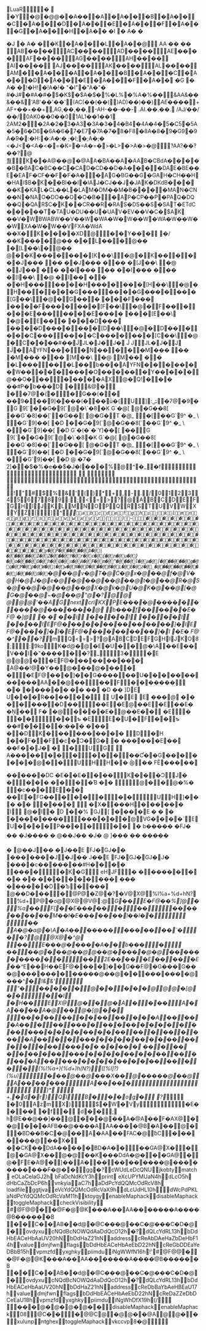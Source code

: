 LuaR  �

         �Y    �@ �@@��  A�  � �A � A� � �B � A� � �C � A� � �D � A� � �E � A� � �F � A� � �G � A� � �H � A� �		 �I	 �	 A�	 �

 �J
 �
 A�
 � �K � A� � �L � A� �@ 
 AA
 ��
 ��
  AB �� ��  AC �� ��  AD �� ��  AE �� ��  AF �� ��  AG �� ��  AH �� �� 	 AI �� �� 
 AJ �� ��  AK �� ��  AL �� �� 
 AM � � A� � �A � A� � �B � A� � �C � A� � �D � A� � �E � A� � �F � A� �  �G  �  A�  �! �H! �! A�! �	" �I" �" A�" �
# �J# �# A�# �$ �K$ �$ A�$ �% �L% �% A�% �� & AA& ��& ��& ' AB' ��' ��' ( AC( ��( ��( ) AD) ��) ��) * AE* ��* ��* + AF+ ��+ ��+ , AG, ��, ��, - AH- ��- ��- 	. AI. ��. ��. 
/ AJ/ ��/ ��/ 0 AK0 ��0 ��0 1 AL1 ��1 ��1 
2 AM2 � �2 A�2 �3 �A3 �3 A�3 �4 �B4 �4 A�4 �5 �C5 �5 A�5 �6 �D6 �6 A�6 �7 �E7 �7 A�7 �8 �F8 �8 A�8 �9 �G9 �9 A�9 �: �H: �: A�: �	; �I; �; A�; �
< �J< �< A�< �= �K= �= A�= �> �L> �> A�> �@? AA? ��? ��? @ 䀁 K��A@ ��@ �@ AA �BA ��A �A AB �CB dA�����B �B AC �BC ��C �C AD �CD ��D �A����D AE �BE ��E �E AF �CF ��F �F �A��AG �BG ��G �G AH �CH ��H �H AI $B�K��BI ��I �I AJ �CJ ��J �J AK �DK dB�����K �K AL �CL ��L �L AM �DM ��M �B����M AN �CN ��N �N AO �DO ��O �O �B��AP �CP ��P �P AQ �DQ ��Q �Q AR $C�K��CR ��R �R AS �DS ��S �S AT �ET dC�����T �T AU �DU ��U �U AV �EV ��V �C�$A K 	��V �W BW ABW ��V ��W �W A�W �W ��W �W A�W ��W ��W X A�W �W ��V FX A�W dA 
��X �    K  �  �� �X D  @��Y �� �  
  �/��K  � ���@ ��
  ��L  � ��@ ��
   �[L  � �\�@ ��
  @��K  � ���  ���[K  � �\   �@�K  � ��  � ��J  � ��
   ��
��J  � ��
�  ��
�[J  � �\
   �@
�J  � �
�  � 
��I  � ��	   ��	��I  � ��	�  ��	�[I  � �\	   �@	�I  � �	�  � 	��H  � ��   ����H  � ���  ���[H  � �\   �@�H  � ��  � ��G  � ��   ����G  � ���  ���[G  � �\   �@�G  � ��
  � ��F  � �� 
  ����F  � ���  ���[F  � �\   �@�F  � ��  � ��E  � ��   ����E  � ���
  ���[E  � �\ 
  �@�E  � ��	  � ��D  � �� 	  ����D  � ���  ���[D  � �\   �@�D  � ��  � ��C  � ��   ����C  � ���  ���[C  � �\   �@�C    � ���  #��J̃JL�J�J�
J̆
JJL�J�J	J̉� AY FN �� �   �N  � ��  �  �M  � ��
   ��
 �M  � ��
�  ��
 [M  � �\
   �@
 M  � �
�  � 
 �L  � ��   �� �L    �� b�  ��AY FN �  �  �����W �����  � ��  �O    ������Y �� ���  @ ��O�  ��    �����АX @ �Q !  �  �� ��  #P�b�  ��D 	� &@�	�   �7@�(�     �  G��(� � 
��9� ��9]� ���(� �� ǜ�( U ]:ݜ  �7@�9�G 9[`  ��G�9[`  @�\`�8  �K   G`�@[   @�G��8[   � �G`�8]�� [`   �G��[   @ �G�T �@_   �[  � �G`9^ � _   \   �G`9]�� [     �D   ��G�9[`  @�G��8[`  � �G`9^ � _   \ � �G`9]�� [     �D   G`�(�`  �`Y ]��[   ��  G 9[`  ��G�9[`  @�\`�8  �K   G`�@[   @�G��8[   � �G`�8]�� [`   �G��[   @ �G�T �@_   �[  � �G`9^ � _   \   �G`9]�� [     �D   ��G�9[`  @�G��8[`  � �G`9^ � _   \ � �G`9]�� [     �D   @ �7�  2]��$� %�  e�  �$�J�  I���  % @ ^� _   � f                                                  	    
            
                                                                                 !    "    #    $    %    &    '    (    )    *    +    ,    -    .    /    0    1    2    3    4    5    6    7    8    9    :    ;    <    =    >    ?    @    A    B    C    D    E    F    G    H    I    J    K    L    M    N    O    P    Q    R    S    T    U    V    W    X    Y    Z    [    \    ]    ^    _    `    a    b    c    d    e    f    g    h    i    j    k    l    m    n    o    p    q    r    s    t    u    v    w    x    y    z    {    |    }    ~        �    �    �    �    �    �    �    �    �    �    �    �    �    �    �    �    �    �    �    �    �    �    �    �    �    �    �    �    �    �    �    �    �    �    �    �    �    �    �    �    �    �    �    �    �    �    �    �    �    �    �    �    �    �    �    �    �    �    �    �    �    �    �    �    �    �    �    �    �    �    �    �    �    �    �    �    �    �    �    �    �    �    �    �    �    �    �    �    �    �    �    �    �    �    �    �    �    �    �    �    �    �    �    �    �    �    �    �    �    �    �    �    �    �    �    �    �    �    �    �    �    �    �    �    �    �    �    �      y�@     P�@     ��@     ��@     b�@     |�@     ��@     ��@     I�@     Z�@     ��@     Y�@     r�@     c�@     {�@     n�@     u�@     }�@     o�@     ��@     O�@     h�@     Q�@     s�@     A�@     F�@     m�@     ^�@     ��@     l�@     a�@     ]�@     ��@     ��@     g�@     q�@     M�@     p�@     W�@     \�@     w�@     N�@     D�@     ��@     B�@     L�@     E�@     z�@     _�@     ��@     ��@     ��@     ��@     j�@     ��@     d�@     `�@     ��@     v�@     T�@     C�@     x�@     ��@     f�@     V�@     H�@     J�@     e�@     �@     ��@     ��@     ��@     t�@     ��@     R�@     S�@     ��@     i�@     ��@     ��@     X�@     k�@     U�@     K�@     ��@     [�@     G�@     ��@     ~�@     ��@      "@      �?      @      @       @      @       @   ʼ��A   _G    next    crl    K   X    P      E   � � �  �@    ��   �� �  � � ��  �@    ��   �   � ��  �@
 b�  ��f  � ��� ��E �
F@ 
�   ]@	�	� 	��I 	�� ��I 	�� ��I 	��  � �I  E  F@�� ��  �  � ��� � �� ��� ]� I  E  F@�� ��  ]� I �E  F@�� ��  � �� ��� ]� I  
 � E �
F@ 
�   ^  _    �          �?       _mQ<=>?@ABCDEFGHIJKO8;:9                k   o          K   �   d@  �   @�E� U� �@ �\A � �E� � V��I� "�  ��� �          �?       _                      3�         �   E   
@  @  @�   � E  F@�� �� ��� � � �     	      A@  ��  !@�Y��@ �� �@ ����   �   � E  F@ � ��  ]� �  G�� � ���U   �  �  �  � ��� � ����    AA �  �@ � � ��F����� ��  	��	� �����	��	��	�D 	�� 	]D E 
U���R������ 
 
U�E
E
���@ 	��
� �  � �� �D    ��     ��E�E  @��E�E   ��E�
�Ņ��
F�
�@����E�@ ��E  �� 
�E�	 ��  ��ƅ
�E E�U�F��ƅ
��  #�� �  �:���
�  ��	� �D   K  � �� �  ����  ��
 D   �H 
  � �F��F�  c�Ɔ�G�
�
����� �E  �  �
��F��  J�
� 	� U G
	A�  ���� ��� ���� �Ƈ��G    ��  �  ����@�� U HH    � �	̈́@��
FȄ�����

������DC	�E��E  �  ���  K  �  � �Ɔ  J�
� ���
���݆ �Ɓ
��
 @�� @ �%�  
�  c���    E ��
��E�FG� � � ��� ��  U H]� ��
��
  ���� 	 ݈ 	�X �� ��H�  �����
I	  @ �I   � 	 D	  ��%
 GJ[
  ����E
�
�
 �
  ������� �  ����� �@ VG����ˋ   E U���� P��� � ݋   ��
�
b�  ����	�FJ�
��	�J  � ���	
�
  @ ��J   ��
�J�
@
 ]�� �
��
��� ��

�
  @ ��J   ��
�J��E
 FJ�GJ��
 �������J�J    ��
  J��E
 FJ�GJ�GJ�J�	����  c�������  #H�� ��
  ����   �K  �G 
eH JF�
������ � 	��	��	��� ���  � �� 
���
�  ��  ���D   �Ƅ�  � �� 	@ ��D  �� �  �         @P@     �Z@      �?     �V@      X@   %l%a+%d+hN?        %d+               P@     �o@     @X@     @V@      :@   _G    �   �       E � F@  �   �   %  ]@  �       %a    �   �       F   [   ��E � �   �  � �� � �  � ��� � �� ��� M�� I � E � �   �  � ��� l�� I �  �                                       
                    �   �     	      A   �@  �   a@�\A    �A�  � ��� ��   ����� ��` �   �          �?      @         @X@     �^@        	                 �   �          E   �   �   �@  �   � ��  �A� �b�  ��   �                 	                �   �       �   �@  ���@� �@  @ ��@�   ��   �  �@  �@   ��  ��  �  �� ����   �                             �   �   2   E   � � ��  �E  � ���  �E  �   �   ^   _   E  � �H�� E  F@�� ��  ]� �  G�� F@ �   G�� �  G�� �@    �� �����    �� � �   �@� �@  ��   � ��  ����@    ��   �   ^   _    �            ! && '     

 "                �      �   �   ���  @��  ��    �@  @  @�[@  ��    �� I 	�H�� E X@@ ��@ �A  �  �   � � A    �A   ��� �A  �@   ��      @ �[@    � �   	 � ���������������A   �� ��  � A�  �  ݁ �   �� ����    ����� �  ��� �  ��� ��������� ������� ���  � �� �A    �� � � ��������� ������� � ��� �����	���� � 
��� ��	�  ���   ��� ��������� ������� �� �A   �� ��������� ������� �  �       (%l%a+)(%d+)h(N?)            ([%l]?)(%u)            �   � �@ ��@    ��   �   X��@��   � � �@    ��@   A � �� �  � � �   A � �� �  �                                                 
 ) *  

 +                .   �d�r}QIB���og�
?_	�0  AzmX)$�W�Vy                            � E ��  ��	    �f          �            
d��                   ;    	h    @ E � �@  ��  ]��@     ���@ ��  A �@A ��F�A X@   ��@    ���A F B ��@ ��� � AAA ����@B �A ��@    �     �B D   ��B � C �@ �� A�AA ��FAC �@ƀC   ݀ �   � � ��� �@ ��X � 	��C K� �D dA� �� �� BD �A� �   � �GA@X � �  @�GA@X��@ �\@ � �K� ��D dA� @ �  � � GA@ �@�FE �A@� ]��A������   �   ����@  � ��  �����  � �� F �@�  �       gg       �?   cWUdLeDcQNU    jkobty    match 
   eOLaCeIaGJ2h 
   bFaDcNdKcY3h    print 
   eXcUPYMUaN4h    dLcO5h 
   dHbCaZbDcP6h    vnkyia    aC7h    aDdPcYdQQMcOdRcV8h 	   loadfile    ggtjva    eVcYdQQMcOdRcVaX9h    dLcUdHL10h        dWcPdPKLaNdPcYdQQMcOdRcVaM11h    ktoyqy    enableMaphack    disableMaphack    toggleMaphack    checkVisibility             #    @ F@@ � �@ F�@ @  K  ��  � A ��  AA � ��� ���A �� ��@B �� ���  �B 
 � �C � �AB � �d@ �@C � � �@ ��C �@� ��C � D �@  �       ovdyxu    cNQdBcNOWQdAaDdQcO12h       �?   dQLcYdRL13h    bDdHbEACeHbAaUV20hN    bDdHaZ21hN    address    cReAbDAeHaZbDeHbF14h    value    dmjfwn    flags    bDdHbEACeHbAeEbD22hN    cReGbDDEaYeDBbB15h    vpmzfd    yxghky    piimdu    iNgWWfN16h                          !   '     #    @ F@@ � �@ F�@ @  K  ��  � A ��  AA � ��� ���A �� ��@B �� ���  �B 
 � �C � �AB � �d@ �@C � � �@ ��C �@� ��C � D �@  �       ovdyxu    cNQdBcNOWQdAaDdQcO12h       �?   dQLcYdRL13h    bDdHbEACeHbAaUV20hN    bDdHaZ21hN    address    cReDbBaYbAeHBEaU17h    value    dmjfwn    flags    bDdHbEACeHbAeEbD22hN    cReDaZZeDbDCeEaU18h    vpmzfd    yxghky    piimdu    iNgWhDfX19h                          (   /              	         � � � @� @ �@� @�  �       disableMaphack    enableMaphack                          0   8         @ C � �     �@@ C   @ �@ @� �@ A  @ @� �       xulunp    ntghex    toggleMaphack    vkccvp      8�@                                                                  
